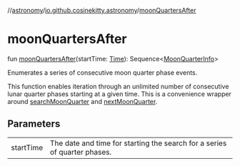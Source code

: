 //[astronomy](../../index.md)/[io.github.cosinekitty.astronomy](index.md)/[moonQuartersAfter](moon-quarters-after.md)

# moonQuartersAfter

fun [moonQuartersAfter](moon-quarters-after.md)(startTime: [Time](-time/index.md)): Sequence&lt;[MoonQuarterInfo](-moon-quarter-info/index.md)&gt;

Enumerates a series of consecutive moon quarter phase events.

This function enables iteration through an unlimited number of consecutive lunar quarter phases starting at a given time. This is a convenience wrapper around [searchMoonQuarter](search-moon-quarter.md) and [nextMoonQuarter](next-moon-quarter.md).

## Parameters

| | |
|---|---|
| startTime | The date and time for starting the search for a series of quarter phases. |
